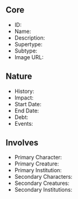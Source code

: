 ## Core
- <span class="text-field" data-tooltip="Text">ID</span>: 
- <span class="text-field" data-tooltip="Text">Name</span>: 
- <span class="text-field" data-tooltip="Text">Description</span>: 
- <span class="text-field" data-tooltip="Text">Supertype</span>: 
- <span class="text-field" data-tooltip="Text">Subtype</span>: 
- <span class="text-field" data-tooltip="Text">Image URL</span>: 

## Nature
- <span class="text-field" data-tooltip="Text">History</span>: 
- <span class="text-field" data-tooltip="Text">Impact</span>: 
- <span class="number-field" data-tooltip="Number">Start Date</span>: 
- <span class="number-field" data-tooltip="Number">End Date</span>: 
- <span class="number-field" data-tooltip="Number">Debt</span>: 
- <span class="multi-link-field" data-tooltip="Multi Event">Events</span>: 

## Involves
- <span class="link-field" data-tooltip="Single Character">Primary Character</span>: 
- <span class="link-field" data-tooltip="Single Creature">Primary Creature</span>: 
- <span class="link-field" data-tooltip="Single Institution">Primary Institution</span>: 
- <span class="multi-link-field" data-tooltip="Multi Character">Secondary Characters</span>: 
- <span class="multi-link-field" data-tooltip="Multi Creature">Secondary Creatures</span>: 
- <span class="multi-link-field" data-tooltip="Multi Institution">Secondary Institutions</span>: 

